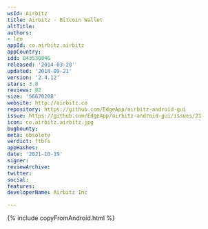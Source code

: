 ```yaml
---
wsId: Airbitz
title: Airbitz - Bitcoin Wallet
altTitle: 
authors:
- leo
appId: co.airbitz.airbitz
appCountry: 
idd: 843536046
released: '2014-03-28'
updated: '2018-09-21'
version: '2.4.12'
stars: 3.8
reviews: 82
size: '56670208'
website: http://airbitz.co
repository: https://github.com/EdgeApp/airbitz-android-gui
issue: https://github.com/EdgeApp/airbitz-android-gui/issues/21
icon: co.airbitz.airbitz.jpg
bugbounty: 
meta: obsolete
verdict: ftbfs
appHashes: 
date: '2021-10-19'
signer: 
reviewArchive: 
twitter: 
social: 
features: 
developerName: Airbitz Inc

---
```


{% include copyFromAndroid.html %}
